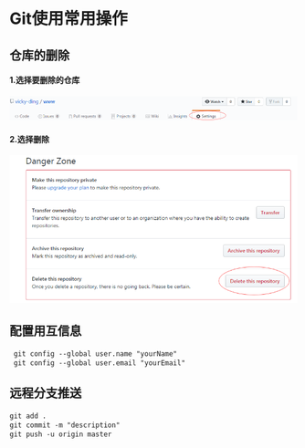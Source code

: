 # Git使用常用操作 #
## 仓库的删除 ##
#### 1.选择要删除的仓库  #### 
![setting](https://github.com/vicky-ding/img-storage/blob/master/00-picture%20for%2001%20of%20www%20storage/01-git%E5%B8%B8%E7%94%A8%E6%93%8D%E4%BD%9C%E4%B8%80/delete01.png)
#### 2.选择删除   ####
![delete this repository](https://github.com/vicky-ding/img-storage/blob/master/00-picture%20for%2001%20of%20www%20storage/01-git%E5%B8%B8%E7%94%A8%E6%93%8D%E4%BD%9C%E4%B8%80/delete02.png)
      
## 配置用互信息 ##
     git config --global user.name "yourName"  
     git config --global user.email "yourEmail"

## 远程分支推送 ##
    git add .
    git commit -m "description"
    git push -u origin master
    

